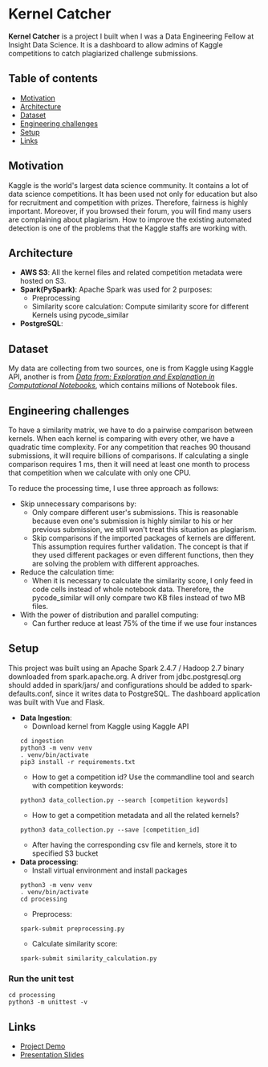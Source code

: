 # Kernel Catcher
**Kernel Catcher** is a project I built when I was a Data Engineering Fellow at Insight Data Science. It is a dashboard to allow admins of Kaggle competitions to catch plagiarized challenge submissions.

## Table of contents
* [Motivation](README.md#motivation)
* [Architecture](README.md#architecture)
* [Dataset](README.md#dataset)
* [Engineering challenges](README.md#engineering-challenges)
* [Setup](README.md#setup)
* [Links](README.md#links)

## Motivation
Kaggle is the world's largest data science community. It contains a lot of data science competitions. It has been used not only for education but also for recruitment and competition with prizes. Therefore, fairness is highly important. Moreover, if you browsed their forum, you will find many users are complaining about plagiarism. How to improve the existing automated detection is one of the problems that the Kaggle staffs are working with.

## Architecture
* **AWS S3**: All the kernel files and related competition metadata were hosted on S3.
* **Spark(PySpark)**: Apache Spark was used for 2 purposes:
  * Preprocessing
  * Similarity score calculation: Compute similarity score for different Kernels using pycode_similar
* **PostgreSQL**:

## Dataset
My data are collecting from two sources, one is from Kaggle using Kaggle API, another is from *[Data from: Exploration and Explanation in Computational Notebooks](https://library.ucsd.edu/dc/collection/bb6931851t)*, which contains millions of Notebook files.

## Engineering challenges
To have a similarity matrix, we have to do a pairwise comparison between kernels. When each kernel is comparing with every other, we have a quadratic time complexity. For any competition that reaches 90 thousand submissions, it will require billions of comparisons. If calculating a single comparison requires 1 ms, then it will need at least one month to process that competition when we calculate with only one CPU. 

To reduce the processing time, I use three approach as follows:
* Skip unnecessary comparisons by:
  * Only compare different user's submissions. This is reasonable because even one's submission is highly similar to his or her previous submission, we still won't treat this situation as plagiarism.
  * Skip comparisons if the imported packages of kernels are different. This assumption requires further validation. The concept is that if they used different packages or even different functions, then they are solving the problem with different approaches.
* Reduce the calculation time:
  * When it is necessary to calculate the similarity score, I only feed in code cells instead of whole notebook data. Therefore, the pycode_similar will only compare two KB files instead of two MB files. 
* With the power of distribution and parallel computing:
  * Can further reduce at least 75% of the time if we use four instances


## Setup
This project was built using an Apache Spark 2.4.7 / Hadoop 2.7 binary downloaded from spark.apache.org. A driver from jdbc.postgresql.org should added in spark/jars/ and configurations should be added to spark-defaults.conf, since it writes data to PostgreSQL. The dashboard application was built with Vue and Flask. 

* **Data Ingestion**:
  * Download kernel from Kaggle using Kaggle API
  ```
  cd ingestion
  python3 -m venv venv
  . venv/bin/activate
  pip3 install -r requirements.txt
  ```
  * How to get a competition id? Use the commandline tool and search with competition keywords:
  ```
  python3 data_collection.py --search [competition keywords]
  ```
  * How to get a competition metadata and all the related kernels?
  ```
  python3 data_collection.py --save [competition_id]
  ```
  * After having the corresponding csv file and kernels, store it to specified S3 bucket
* **Data processing**:
  * Install virtual environment and install packages
  ```
  python3 -m venv venv
  . venv/bin/activate
  cd processing
  ```
  * Preprocess:
  ```
  spark-submit preprocessing.py
  ```
  * Calculate similarity score:
  ```
  spark-submit similarity_calculation.py
  ```

### Run the unit test
```
cd processing
python3 -m unittest -v
```

## Links
* [Project Demo](http://www.similarity.work/)
* [Presentation Slides](https://docs.google.com/presentation/d/1Ro5ElbtOB5r7LXgql48T3CmUgvcPzyujvrsZED5XDiU/edit?usp=sharing)
